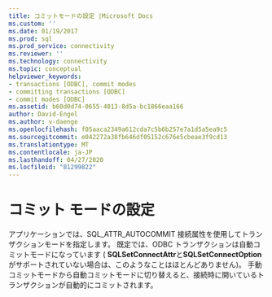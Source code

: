```yaml
---
title: コミットモードの設定 |Microsoft Docs
ms.custom: ''
ms.date: 01/19/2017
ms.prod: sql
ms.prod_service: connectivity
ms.reviewer: ''
ms.technology: connectivity
ms.topic: conceptual
helpviewer_keywords:
- transactions [ODBC], commit modes
- committing transactions [ODBC]
- commit modes [ODBC]
ms.assetid: b60d0d74-0655-4013-8d5a-bc1866eaa166
author: David-Engel
ms.author: v-daenge
ms.openlocfilehash: f05aaca2349a612cda7c5b6b257e7a1d5a5ea9c5
ms.sourcegitcommit: e042272a38fb646df05152c676e5cbeae3f9cd13
ms.translationtype: MT
ms.contentlocale: ja-JP
ms.lasthandoff: 04/27/2020
ms.locfileid: "81299822"
---
```

# <a name="setting-the-commit-mode"></a>コミット モードの設定
アプリケーションでは、SQL_ATTR_AUTOCOMMIT 接続属性を使用してトランザクションモードを指定します。 既定では、ODBC トランザクションは自動コミットモードになっています ( **SQLSetConnectAttr**と**SQLSetConnectOption**がサポートされていない場合は、このようなことはほとんどありません)。 手動コミットモードから自動コミットモードに切り替えると、接続時に開いているトランザクションが自動的にコミットされます。
